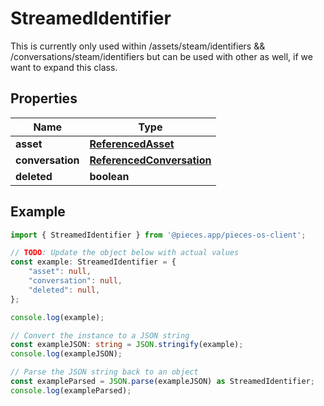 
# StreamedIdentifier

This is currently only used within /assets/steam/identifiers && /conversations/steam/identifiers but can be used with other as well, if we want to expand this class.

## Properties

Name | Type
------------ | -------------
**asset** | [**ReferencedAsset**](ReferencedAsset)
**conversation** | [**ReferencedConversation**](ReferencedConversation)
**deleted** | **boolean**

## Example

```typescript
import { StreamedIdentifier } from '@pieces.app/pieces-os-client';

// TODO: Update the object below with actual values
const example: StreamedIdentifier = {
    "asset": null,
    "conversation": null,
    "deleted": null,
};

console.log(example);

// Convert the instance to a JSON string
const exampleJSON: string = JSON.stringify(example);
console.log(exampleJSON);

// Parse the JSON string back to an object
const exampleParsed = JSON.parse(exampleJSON) as StreamedIdentifier;
console.log(exampleParsed);
```


